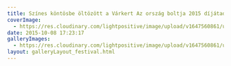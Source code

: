 ```yaml
---
title: Színes köntösbe öltözött a Várkert Az ország boltja 2015 díjátadó estre
coverImage:
  - https://res.cloudinary.com/lightpositive/image/upload/v1647560861/uploads/Sz%C3%ADnes%20k%C3%B6nt%C3%B6sbe%20%C3%B6lt%C3%B6z%C3%B6tt%20a%20V%C3%A1rkert%20Az%20orsz%C3%A1g%20boltja%202015%20d%C3%ADj%C3%A1tad%C3%B3%20estre/orszagboltja.jpg
date: 2015-10-08 17:23:17
galleryImages: 
  - https://res.cloudinary.com/lightpositive/image/upload/v1647560861/uploads/Sz%C3%ADnes%20k%C3%B6nt%C3%B6sbe%20%C3%B6lt%C3%B6z%C3%B6tt%20a%20V%C3%A1rkert%20Az%20orsz%C3%A1g%20boltja%202015%20d%C3%ADj%C3%A1tad%C3%B3%20estre/orszagboltja.jpg
layout: galleryLayout_festival.html
---
```


